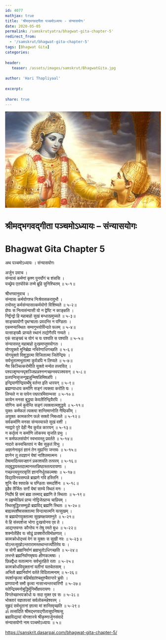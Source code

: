 ```yaml
---    
id: 4077    
mathjax: true    
title: 'श्रीमद्भगवद्गीता पञ्चमोऽध्यायः - संन्यासयोगः'    
date: 2020-05-05    
permalink: /samskrutyatra/bhagwat-gita-chapter-5'
redirect_from: 
  - '/samskrut/bhagwat-gita-chapter-5'
tags: [Bhagwat Gita]    
categories:    
    
header:    
   teaser: /assets/images/samskrut/BhagwatGita.jpg    
    
author: 'Hari Thapliyaal'    
    
excerpt:    
    
share: true    
---    
```

    
![](/assets/images/samskrut/BhagwatGita.jpg)    
    
# श्रीमद्भगवद्गीता पञ्चमोऽध्यायः – संन्यासयोगः    
# Bhagwat Gita Chapter 5    
    
अथ पञ्चमोऽध्यायः ।    संन्यासयोगः    
    
अर्जुन उवाच ।    
संन्यासं कर्मणां कृष्ण पुनर्योगं च शंससि ।    
यच्छ्रेय एतयोरेकं तन्मे ब्रूहि सुनिश्चितम् ॥ ५-१॥    
    
श्रीभगवानुवाच ।    
संन्यासः कर्मयोगश्च निःश्रेयसकरावुभौ ।    
तयोस्तु कर्मसंन्यासात्कर्मयोगो विशिष्यते ॥ ५-२॥    
ज्ञेयः स नित्यसंन्यासी यो न द्वेष्टि न काङ्क्षति ।    
निर्द्वन्द्वो हि महाबाहो सुखं बन्धात्प्रमुच्यते ॥ ५-३॥    
साङ्ख्ययोगौ पृथग्बालाः प्रवदन्ति न पण्डिताः ।    
एकमप्यास्थितः सम्यगुभयोर्विन्दते फलम् ॥ ५-४॥    
यत्साङ्ख्यैः प्राप्यते स्थानं तद्योगैरपि गम्यते ।    
एकं साङ्ख्यं च योगं च यः पश्यति स पश्यति ॥ ५-५॥    
संन्यासस्तु महाबाहो दुःखमाप्तुमयोगतः ।    
योगयुक्तो मुनिर्ब्रह्म नचिरेणाधिगच्छति ॥ ५-६॥    
योगयुक्तो विशुद्धात्मा विजितात्मा जितेन्द्रियः ।    
सर्वभूतात्मभूतात्मा कुर्वन्नपि न लिप्यते ॥ ५-७॥    
नैव किञ्चित्करोमीति युक्तो मन्येत तत्त्ववित् ।    
पश्यञ्शृण्वन्स्पृशञ्जिघ्रन्नश्नन्गच्छन्स्वपञ्श्वसन् ॥ ५-८॥    
प्रलपन्विसृजन्गृह्णन्नुन्मिषन्निमिषन्नपि ।    
इन्द्रियाणीन्द्रियार्थेषु वर्तन्त इति धारयन् ॥ ५-९॥    
ब्रह्मण्याधाय कर्माणि सङ्गं त्यक्त्वा करोति यः ।    
लिप्यते न स पापेन पद्मपत्रमिवाम्भसा ॥ ५-१०॥    
कायेन मनसा बुद्ध्या केवलैरिन्द्रियैरपि ।    
योगिनः कर्म कुर्वन्ति सङ्गं त्यक्त्वात्मशुद्धये ॥ ५-११॥    
युक्तः कर्मफलं त्यक्त्वा शान्तिमाप्नोति नैष्ठिकीम् ।    
अयुक्तः कामकारेण फले सक्तो निबध्यते ॥ ५-१२॥    
सर्वकर्माणि मनसा संन्यस्यास्ते सुखं वशी ।    
नवद्वारे पुरे देही नैव कुर्वन्न कारयन् ॥ ५-१३॥    
न कर्तृत्वं न कर्माणि लोकस्य सृजति प्रभुः ।    
न कर्मफलसंयोगं स्वभावस्तु प्रवर्तते ॥ ५-१४॥    
नादत्ते कस्यचित्पापं न चैव सुकृतं विभुः ।    
अज्ञानेनावृतं ज्ञानं तेन मुह्यन्ति जन्तवः ॥ ५-१५॥    
ज्ञानेन तु तदज्ञानं येषां नाशितमात्मनः ।    
तेषामादित्यवज्ज्ञानं प्रकाशयति तत्परम् ॥ ५-१६॥    
तद्बुद्धयस्तदात्मानस्तन्निष्ठास्तत्परायणाः ।    
गच्छन्त्यपुनरावृत्तिं ज्ञाननिर्धूतकल्मषाः ॥ ५-१७॥    
विद्याविनयसम्पन्ने ब्राह्मणे गवि हस्तिनि ।    
शुनि चैव श्वपाके च पण्डिताः समदर्शिनः ॥ ५-१८॥    
इहैव तैर्जितः सर्गो येषां साम्ये स्थितं मनः ।    
निर्दोषं हि समं ब्रह्म तस्माद् ब्रह्मणि ते स्थिताः ॥ ५-१९॥    
न प्रहृष्येत्प्रियं प्राप्य नोद्विजेत्प्राप्य चाप्रियम् ।    
स्थिरबुद्धिरसम्मूढो ब्रह्मविद् ब्रह्मणि स्थितः ॥ ५-२०॥    
बाह्यस्पर्शेष्वसक्तात्मा विन्दत्यात्मनि यत्सुखम् ।    
स ब्रह्मयोगयुक्तात्मा सुखमक्षयमश्नुते ॥ ५-२१॥    
ये हि संस्पर्शजा भोगा दुःखयोनय एव ते ।    
आद्यन्तवन्तः कौन्तेय न तेषु रमते बुधः ॥ ५-२२॥    
शक्नोतीहैव यः सोढुं प्राक्शरीरविमोक्षणात् ।    
कामक्रोधोद्भवं वेगं स युक्तः स सुखी नरः ॥ ५-२३॥    
योऽन्तःसुखोऽन्तरारामस्तथान्तर्ज्योतिरेव यः ।    
स योगी ब्रह्मनिर्वाणं ब्रह्मभूतोऽधिगच्छति ॥ ५-२४॥    
लभन्ते ब्रह्मनिर्वाणमृषयः क्षीणकल्मषाः ।    
छिन्नद्वैधा यतात्मानः सर्वभूतहिते रताः ॥ ५-२५॥    
कामक्रोधवियुक्तानां यतीनां यतचेतसाम् ।    
अभितो ब्रह्मनिर्वाणं वर्तते विदितात्मनाम् ॥ ५-२६॥    
स्पर्शान्कृत्वा बहिर्बाह्यांश्चक्षुश्चैवान्तरे भ्रुवोः ।    
प्राणापानौ समौ कृत्वा नासाभ्यन्तरचारिणौ ॥ ५-२७॥    
यतेन्द्रियमनोबुद्धिर्मुनिर्मोक्षपरायणः ।    
विगतेच्छाभयक्रोधो यः सदा मुक्त एव सः ॥ ५-२८॥    
भोक्तारं यज्ञतपसां सर्वलोकमहेश्वरम् ।    
सुहृदं सर्वभूतानां ज्ञात्वा मां शान्तिमृच्छति ॥ ५-२९॥    
ॐ तत्सदिति श्रीमद्भगवद्गीतासूपनिषत्सु    
ब्रह्मविद्यायां योगशास्त्रे श्रीकृष्णार्जुनसंवादे    
संन्यासयोगो नाम पञ्चमोऽध्यायः ॥ ५॥    
    
https://sanskrit.dasarpai.com/bhagwat-gita-chapter-5/